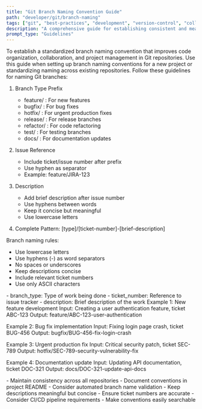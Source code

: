 ```yaml
---
title: "Git Branch Naming Convention Guide"
path: "developer/git/branch-naming"
tags: ["git", "best-practices", "development", "version-control", "collaboration"]
description: "A comprehensive guide for establishing consistent and meaningful Git branch naming conventions across development teams"
prompt_type: "Guidelines"
---
```


<purpose>
To establish a standardized branch naming convention that improves code organization, collaboration, and project management in Git repositories.
</purpose>

<context>
Use this guide when setting up branch naming conventions for a new project or standardizing naming across existing repositories.
</context>

<instructions>
Follow these guidelines for naming Git branches:

1. Branch Type Prefix
   - feature/ : For new features
   - bugfix/ : For bug fixes
   - hotfix/ : For urgent production fixes
   - release/ : For release branches
   - refactor/ : For code refactoring
   - test/ : For testing branches
   - docs/ : For documentation updates

2. Issue Reference
   - Include ticket/issue number after prefix
   - Use hyphen as separator
   - Example: feature/JIRA-123

3. Description
   - Add brief description after issue number
   - Use hyphens between words
   - Keep it concise but meaningful
   - Use lowercase letters

4. Complete Pattern:
   [type]/[ticket-number]-[brief-description]

Branch naming rules:
- Use lowercase letters
- Use hyphens (-) as word separators
- No spaces or underscores
- Keep descriptions concise
- Include relevant ticket numbers
- Use only ASCII characters
</instructions>

<variables>
- branch_type: Type of work being done
- ticket_number: Reference to issue tracker
- description: Brief description of the work
</variables>

<examples>
Example 1: New feature development
Input: Creating a user authentication feature, ticket ABC-123
Output: feature/ABC-123-user-authentication

Example 2: Bug fix implementation
Input: Fixing login page crash, ticket BUG-456
Output: bugfix/BUG-456-fix-login-crash

Example 3: Urgent production fix
Input: Critical security patch, ticket SEC-789
Output: hotfix/SEC-789-security-vulnerability-fix

Example 4: Documentation update
Input: Updating API documentation, ticket DOC-321
Output: docs/DOC-321-update-api-docs
</examples>

<notes>
- Maintain consistency across all repositories
- Document conventions in project README
- Consider automated branch name validation
- Keep descriptions meaningful but concise
- Ensure ticket numbers are accurate
- Consider CI/CD pipeline requirements
- Make conventions easily searchable
</notes>